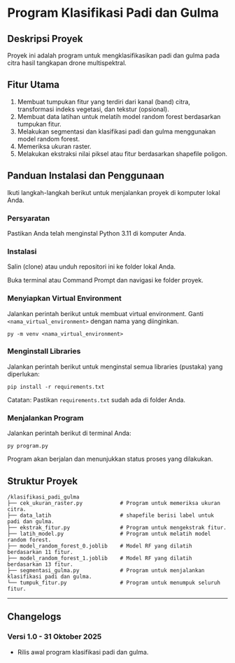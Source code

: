 # Program Klasifikasi Padi dan Gulma

## Deskripsi Proyek

Proyek ini adalah program untuk mengklasifikasikan padi dan gulma pada citra hasil tangkapan drone multispektral.

## Fitur Utama

1. Membuat tumpukan fitur yang terdiri dari kanal (band) citra, transformasi indeks vegetasi, dan tekstur (opsional).
2. Membuat data latihan untuk melatih model random forest berdasarkan tumpukan fitur.
3. Melakukan segmentasi dan klasifikasi padi dan gulma menggunakan model random forest.
4. Memeriksa ukuran raster.
5. Melakukan ekstraksi nilai piksel atau fitur berdasarkan shapefile poligon.


## Panduan Instalasi dan Penggunaan

Ikuti langkah-langkah berikut untuk menjalankan proyek di komputer lokal Anda.

### Persyaratan

Pastikan Anda telah menginstal Python 3.11 di komputer Anda.

### Instalasi

Salin (clone) atau unduh repositori ini ke folder lokal Anda.

Buka terminal atau Command Prompt dan navigasi ke folder proyek.

### Menyiapkan Virtual Environment

Jalankan perintah berikut untuk membuat virtual environment. Ganti `<nama_virtual_environment>` dengan nama yang diinginkan.

    py -m venv <nama_virtual_environment>

### Menginstall Libraries

Jalankan perintah berikut untuk menginstal semua libraries (pustaka) yang diperlukan:

    pip install -r requirements.txt

Catatan: Pastikan `requirements.txt` sudah ada di folder Anda.


### Menjalankan Program

Jalankan perintah berikut di terminal Anda:

    py program.py

Program akan berjalan dan menunjukkan status proses yang dilakukan.


## Struktur Proyek

    /klasifikasi_padi_gulma
    ├── cek_ukuran_raster.py            # Program untuk memeriksa ukuran citra.
    ├── data_latih                      # shapefile berisi label untuk padi dan gulma.
    ├── ekstrak_fitur.py                # Program untuk mengekstrak fitur.
    ├── latih_model.py                  # Program untuk melatih model random forest.
    ├── model_random_forest_0.joblib    # Model RF yang dilatih berdasarkan 11 fitur.
    ├── model_random_forest_1.joblib    # Model RF yang dilatih berdasarkan 13 fitur.
    ├── segmentasi_gulma.py             # Program untuk menjalankan klasifikasi padi dan gulma.
    └── tumpuk_fitur.py                 # Program untuk menumpuk seluruh fitur.


---

## Changelogs
### Versi 1.0 - 31 Oktober 2025

* Rilis awal program klasifikasi padi dan gulma.

